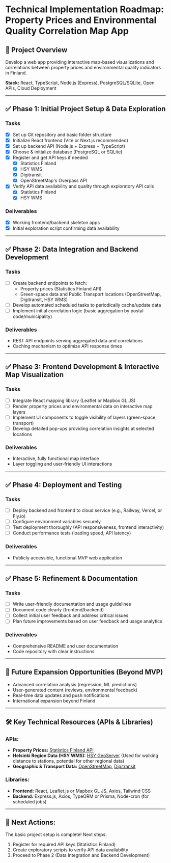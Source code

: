 # Technical Implementation Roadmap: Property Prices and Environmental Quality Correlation Map App

## 🎯 Project Overview

Develop a web app providing interactive map-based visualizations and correlations between property prices and environmental quality indicators in Finland.

**Stack:** React, TypeScript, Node.js (Express), PostgreSQL/SQLite, Open APIs, Cloud Deployment

---

## ✅ Phase 1: Initial Project Setup & Data Exploration

### Tasks
- [x] Set up Git repository and basic folder structure
- [x] Initialize React frontend (Vite or Next.js recommended)
- [x] Set up backend API (Node.js + Express + TypeScript)
- [x] Choose & initialize database (PostgreSQL or SQLite)
- [x] Register and get API keys if needed
  - [x] Statistics Finland
  - [x] HSY WMS
  - [x] Digitransit
  - [x] OpenStreetMap's Overpass API
- [x] Verify API data availability and quality through exploratory API calls
  - [x] Statistics Finland
  - [x] HSY WMS

### Deliverables
- [x] Working frontend/backend skeleton apps
- [x] Initial exploration script confirming data availability

---

## ✅ Phase 2: Data Integration and Backend Development

### Tasks
- [ ] Create backend endpoints to fetch:
    - Property prices (Statistics Finland API)
    - Green-space data and Public Transport locations (OpenStreetMap, Digitransit, HSY WMS)
- [ ] Develop automated scheduled tasks to periodically cache/update data
- [ ] Implement initial correlation logic (basic aggregation by postal code/municipality)

### Deliverables
- REST API endpoints serving aggregated data and correlations
- Caching mechanism to optimize API response times

---

## ✅ Phase 3: Frontend Development & Interactive Map Visualization

### Tasks
- [ ] Integrate React mapping library (Leaflet or Mapbox GL JS)
- [ ] Render property prices and environmental data on interactive map layers
- [ ] Implement UI components to toggle visibility of layers (green-space, transport)
- [ ] Develop detailed pop-ups providing correlation insights at selected locations

### Deliverables
- Interactive, fully functional map interface
- Layer toggling and user-friendly UI interactions

---

## ✅ Phase 4: Deployment and Testing

### Tasks
- [ ] Deploy backend and frontend to cloud service (e.g., Railway, Vercel, or Fly.io)
- [ ] Configure environment variables securely
- [ ] Test deployment thoroughly (API responsiveness, frontend interactivity)
- [ ] Conduct performance tests (loading speed, API latency)

### Deliverables
- Publicly accessible, functional MVP web application

---

## ✅ Phase 5: Refinement & Documentation

### Tasks
- [ ] Write user-friendly documentation and usage guidelines
- [ ] Document code clearly (frontend/backend)
- [ ] Collect initial user feedback and address critical issues
- [ ] Plan future improvements based on user feedback and usage analytics

### Deliverables
- Comprehensive README and user documentation
- Code repository with clear instructions

---

## 🔮 Future Expansion Opportunities (Beyond MVP)

- Advanced correlation analysis (regression, ML predictions)
- User-generated content (reviews, environmental feedback)
- Real-time data updates and push notifications
- International expansion beyond Finland

---

## 🛠️ Key Technical Resources (APIs & Libraries)

### APIs:
- **Property Prices:** [Statistics Finland API](https://www.stat.fi/org/avoindata/)
- **Helsinki Region Data (HSY WMS):** [HSY GeoServer](https://kartta.hsy.fi/geoserver/web/) (Used for walking distance to stations, potential for other regional data)
- **Geographic & Transport Data:** [OpenStreetMap](https://www.openstreetmap.org/), [Digitransit](https://digitransit.fi/en/developers/)

### Libraries:
- **Frontend:** React, Leaflet.js or Mapbox GL JS, Axios, Tailwind CSS
- **Backend:** Express.js, Axios, TypeORM or Prisma, Node-cron (for scheduled jobs)

---

## 🚩 Next Actions:

The basic project setup is complete! Next steps:
1. Register for required API keys (Statistics Finland)
2. Create exploratory scripts to verify API data availability
3. Proceed to Phase 2 (Data Integration and Backend Development)
